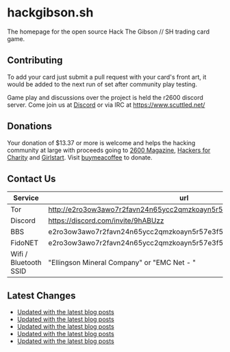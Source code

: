 # hackgibson.sh
The homepage for the open source Hack The Gibson // SH trading card game.


## Contributing

To add your card just submit a pull request with your card's front art, it would be added to the next run of set after community play testing.

Game play and discussions over the project is held the r2600 discord server. Come join us at [Discord](https://discord.com/invite/9hABUzz) or via IRC at https://www.scuttled.net/


## Donations

Your donation of $13.37 or more is welcome and helps the hacking community at large with proceeds going to [2600 Magazine](https://2600.com/), [Hackers for Charity](https://hackersforcharity.org) and [Girlstart](https://girlstart.org).  Visit [buymeacoffee](https://www.buymeacoffee.com/hackgibson.sh) to donate.


## Contact Us

Service | url
-|-
Tor | http://e2ro3ow3awo7r2favn24n65ycc2qmzkoayn5r57e3f56nvjwdcgg32ad.onion
Discord | https://discord.com/invite/9hABUzz
BBS | e2ro3ow3awo7r2favn24n65ycc2qmzkoayn5r57e3f56nvjwdcgg32ad.onion:23
FidoNET | e2ro3ow3awo7r2favn24n65ycc2qmzkoayn5r57e3f56nvjwdcgg32ad.onion:24554
Wifi / Bluetooth SSID | "Ellingson Mineral Company" or "EMC Net - <fidonet address>"

## Latest Changes
<!-- BLOG-POST-LIST:START -->
- [Updated with the latest blog posts](https://github.com/DFW2600/hackgibson.sh/commit/7a5219347fbba561c7d56787c7c5f356bd782f74)
- [Updated with the latest blog posts](https://github.com/DFW2600/hackgibson.sh/commit/c2c389a07cf096beb295b3669744cb7ec9136214)
- [Updated with the latest blog posts](https://github.com/DFW2600/hackgibson.sh/commit/949ba258ec59b8ef6800bfd9a7024b432f41f562)
- [Updated with the latest blog posts](https://github.com/DFW2600/hackgibson.sh/commit/2a0069c0dfa1e9b4320e8e210587ec1adc2f8e32)
- [Updated with the latest blog posts](https://github.com/DFW2600/hackgibson.sh/commit/9b7e4d36e2d32c38149ac14c4ef46ee5db710460)
<!-- BLOG-POST-LIST:END -->
